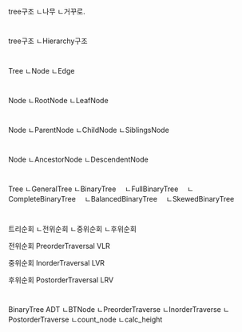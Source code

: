 
#
tree구조
ㄴ나무
ㄴ거꾸로.
#
tree구조
ㄴHierarchy구조

#
Tree
ㄴNode
ㄴEdge
#
Node
ㄴRootNode
ㄴLeafNode
#
Node
ㄴParentNode
ㄴChildNode
ㄴSiblingsNode
#
Node
ㄴAncestorNode
ㄴDescendentNode


#
Tree
ㄴGeneralTree
ㄴBinaryTree
　ㄴFullBinaryTree
　ㄴCompleteBinaryTree
　ㄴBalancedBinaryTree
　ㄴSkewedBinaryTree


# 
트리순회
ㄴ전위순회
ㄴ중위순회
ㄴ후위순회

전위순회
PreorderTraversal
VLR

중위순회
InorderTraversal
LVR

후위순회
PostorderTraversal
LRV


#
BinaryTree ADT
ㄴBTNode
ㄴPreorderTraverse
ㄴInorderTraverse
ㄴPostorderTraverse
ㄴcount_node
ㄴcalc_height

